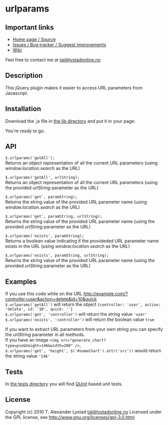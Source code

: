 urlparams
====================

Important links
---------------------
* [Home page / Source](https://github.com/arex1337/urlparams/)
* [Issues / Bug tracker / Suggest improvements](https://github.com/arex1337/urlparams/issues)
* [Wiki](https://github.com/arex1337/urlparams/wiki)

Feel free to contact me at [tal@lystadonline.no](mailto:tal@lystadonline.no)


Description
---------------------
This jQuery plugin makes it easier to access URL parameters from Javascript.


Installation
---------------------
Download the .js file in [the lib directory](https://github.com/arex1337/urlparams/tree/master/lib/) and put it in your page:  
<script type="text/javascript" src="jquery.urlparams-XXX.js"></script>  
You're ready to go.


API
---------------------
`$.urlparams('getAll');`  
Returns an object representation of all the current URL parameters (using *window.location.search* as the URL)

`$.urlparams('getAll', urlString);`  
Returns an object representation of all the current URL parameters (using the provided *urlString* parameter as the URL)

`$.urlparams('get', paramString);`  
Returns the string value of the provided URL parameter name (using *window.location.search* as the URL)

`$.urlparams('get', paramString, urlString);`  
Returns the string value of the provided URL parameter name (using the provided *urlString* parameter as the URL)

`$.urlparams('exists', paramString);`  
Returns a boolean value indicating if the provideded URL parameter name exists in the URL (using *window.location.search* as the URL)

`$.urlparams('exists', paramString, urlString);`  
Returns the string value of the provided URL parameter name (using the provided *urlString* parameter as the URL)


Examples
---------------------
If you use this code while on the URL http://example.com/?controller=user&action=delete&id=10&quick  
`$.urlparams('getAll')` will return the object `{controller: 'user', action: 'delete', id: '10', quick: ''}`  
`$.urlparams('get', 'controller')` will return the string value `'user'`  
`$.urlparams('exists', 'controller')` will return the boolean value `true`

If you want to extract URL parameters from your own string you can specify the *urlString* parameter in all methods.  
If you have an image `<img src="generate_chart?type=pie&height=146&width=200" />`,  
`$.urlparams('get', 'height', $('#someChart').attr('src'))` would return the string value `'146'`


Tests
---------------------
In [the tests directory](https://github.com/arex1337/urlparams/tree/master/tests/) you will find [QUnit](http://docs.jquery.com/QUnit) based unit tests.


License
---------------------
Copyright (c) 2010 T. Alexander Lystad <tal@lystadonline.no>
Licensed under the GPL license, see http://www.gnu.org/licenses/gpl-3.0.html